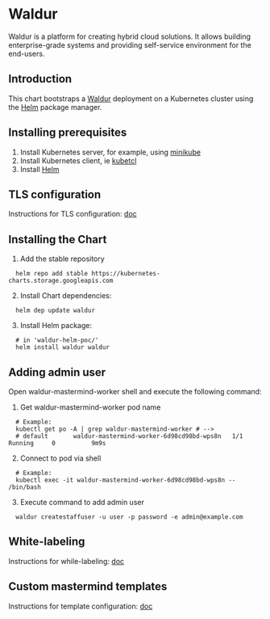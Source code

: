 # Waldur

Waldur is a platform for creating hybrid cloud solutions. It allows building enterprise-grade systems and providing self-service environment for the end-users.

## Introduction

This chart bootstraps a [Waldur](https://waldur.com/) deployment on a Kubernetes cluster using the [Helm](https://helm.sh) package manager.

## Installing prerequisites

1. Install Kubernetes server, for example, using [minikube](/docs/minikube.md)
2. Install Kubernetes client, ie [kubetcl](/docs/kubectl.md)
3. Install [Helm](/docs/helm.md)

## TLS configuration
Instructions for TLS configuration: [doc](/docs/tls-config.md)

## Installing the Chart

1. Add the stable repository
```
  helm repo add stable https://kubernetes-charts.storage.googleapis.com
```
2. Install Chart dependencies:
```
  helm dep update waldur
```
3. Install Helm package:
```
  # in 'waldur-helm-poc/'
  helm install waldur waldur
```

## Adding admin user

Open waldur-mastermind-worker shell and execute the following command:

1. Get waldur-mastermind-worker pod name
```
  # Example:
  kubectl get po -A | grep waldur-mastermind-worker # -->
  # default       waldur-mastermind-worker-6d98cd98bd-wps8n   1/1     Running     0          9m9s
```
2. Connect to pod via shell
```
  # Example:
  kubectl exec -it waldur-mastermind-worker-6d98cd98bd-wps8n -- /bin/bash
```
3. Execute command to add admin user
```
  waldur createstaffuser -u user -p password -e admin@example.com
```

## White-labeling
Instructions for while-labeling: [doc](/docs/whitelabeling.md)

## Custom mastermind templates

Instructions for template configuration: [doc](/docs/mastermind-templates.md)
